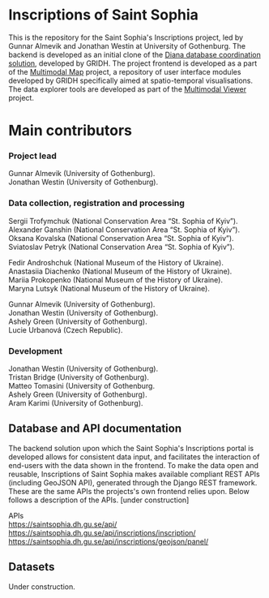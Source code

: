 # Inscriptions of Saint Sophia

This is the repository for the Saint Sophia's Inscriptions project, led by Gunnar Almevik and Jonathan Westin at University of Gothenburg. The backend is developed as an initial clone of the [Diana database coordination solution](https://github.com/gu-gridh/diana-backend), developed by GRIDH. The project frontend is developed as a part of the <a href="https://github.com/gu-gridh/multimodal-map#multimodal-map">Multimodal Map</a> project, a repository of user interface modules developed by GRIDH specifically aimed at spatio-temporal visualisations. The data explorer tools are developed as part of the <a href="https://github.com/gu-gridh/multimodal-viewer#multimodal-viewer">Multimodal Viewer</a> project.

# Main contributors

### Project lead
Gunnar Almevik (University of Gothenburg).  
Jonathan Westin (University of Gothenburg).

### Data collection, registration and processing
Sergii Trofymchuk (National Conservation Area “St. Sophia of Kyiv”).  
Alexander Ganshin (National Conservation Area “St. Sophia of Kyiv”).  
Oksana Kovalska (National Conservation Area “St. Sophia of Kyiv”).  
Sviatoslav Petryk (National Conservation Area “St. Sophia of Kyiv”).  

Fedir Androshchuk (National Museum of the History of Ukraine).  
Anastasiia Diachenko (National Museum of the History of Ukraine).  
Mariia Prokopenko (National Museum of the History of Ukraine).  
Maryna Lutsyk (National Museum of the History of Ukraine).  

Gunnar Almevik (University of Gothenburg).  
Jonathan Westin (University of Gothenburg).  
Ashely Green (University of Gothenburg).  
Lucie Urbanová (Czech Republic).  

### Development
Jonathan Westin (University of Gothenburg).  
Tristan Bridge (University of Gothenburg).  
Matteo Tomasini (University of Gothenburg.  
Ashely Green (University of Gothenburg).  
Aram Karimi (University of Gothenburg).    



## Database and API documentation

The backend solution upon which the Saint Sophia's Inscriptions portal is developed allows for consistent data input, and facilitates the interaction of end-users with the data shown in the frontend. To make the data open and reusable, Inscriptions of Saint Sophia makes available compliant REST APIs (including GeoJSON API), generated through the Django REST framework. These are the same APIs the projects's own frontend relies upon. Below follows a description of the APIs. [under construction]

APIs  <br>
https://saintsophia.dh.gu.se/api/ <br>
https://saintsophia.dh.gu.se/api/inscriptions/inscription/ <br>
https://saintsophia.dh.gu.se/api/inscriptions/geojson/panel/

## Datasets

Under construction.
